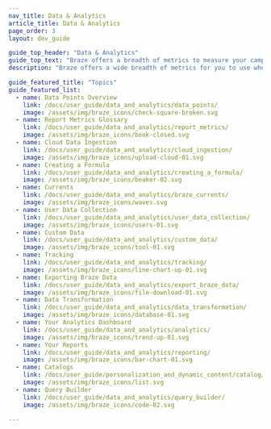 ```yaml
---
nav_title: Data & Analytics
article_title: Data & Analytics
page_order: 3
layout: dev_guide

guide_top_header: "Data & Analytics"
guide_top_text: "Braze offers a breadth of metrics to measure your campaign performance. We also provide multiple reporting and tracking capabilities to get you the numbers you need.<br><br>Leverage Braze data to supplement your business intelligence (BI) and analytics efforts in other best-in-class reporting platforms using <a href='/docs/user_guide/data_and_analytics/braze_currents/'>Currents</a>, a data streaming export tool that your team can use to act on large amounts of granular customer data."
description: "Braze offers a wide breadth of metrics for you to use when measuring the success of your campaigns. We also provide multiple reports and tracking capabilities to ensure you get the numbers you need." 

guide_featured_title: "Topics"
guide_featured_list:
  - name: Data Points Overview
    link: /docs/user_guide/data_and_analytics/data_points/
    image: /assets/img/braze_icons/check-square-broken.svg
  - name: Report Metrics Glossary
    link: /docs/user_guide/data_and_analytics/report_metrics/
    image: /assets/img/braze_icons/book-closed.svg
  - name: Cloud Data Ingestion
    link: /docs/user_guide/data_and_analytics/cloud_ingestion/
    image: /assets/img/braze_icons/upload-cloud-01.svg
  - name: Creating a Formula
    link: /docs/user_guide/data_and_analytics/creating_a_formula/
    image: /assets/img/braze_icons/beaker-02.svg
  - name: Currents
    link: /docs/user_guide/data_and_analytics/braze_currents/
    image: /assets/img/braze_icons/waves.svg
  - name: User Data Collection
    link: /docs/user_guide/data_and_analytics/user_data_collection/
    image: /assets/img/braze_icons/users-01.svg
  - name: Custom Data
    link: /docs/user_guide/data_and_analytics/custom_data/
    image: /assets/img/braze_icons/tool-01.svg
  - name: Tracking
    link: /docs/user_guide/data_and_analytics/tracking/
    image: /assets/img/braze_icons/line-chart-up-01.svg
  - name: Exporting Braze Data
    link: /docs/user_guide/data_and_analytics/export_braze_data/
    image: /assets/img/braze_icons/file-download-01.svg
  - name: Data Transformation
    link: /docs/user_guide/data_and_analytics/data_transformation/
    image: /assets/img/braze_icons/database-01.svg
  - name: Your Analytics Dashboard
    link: /docs/user_guide/data_and_analytics/analytics/
    image: /assets/img/braze_icons/trend-up-01.svg
  - name: Your Reports
    link: /docs/user_guide/data_and_analytics/reporting/
    image: /assets/img/braze_icons/bar-chart-01.svg
  - name: Catalogs
    link: /docs/user_guide/personalization_and_dynamic_content/catalog/
    image: /assets/img/braze_icons/list.svg
  - name: Query Builder
    link: /docs/user_guide/data_and_analytics/query_builder/
    image: /assets/img/braze_icons/code-02.svg

---
```

<br><br>
